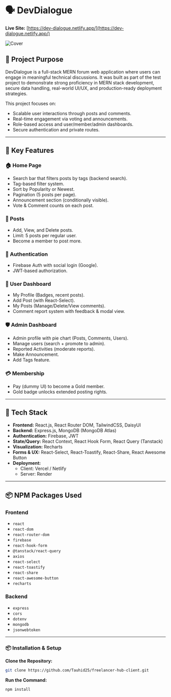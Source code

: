 # 🗣️ DevDialogue

**Live Site:** [https://dev-dialogue.netlify.app/](https://dev-dialogue.netlify.app/)

![Cover](https://i.ibb.co.com/7d8f0XLB/dev-dialogue.png)

## 📌 Project Purpose

DevDialogue is a full-stack MERN forum web application where users can engage in meaningful technical discussions. It was built as part of the test project to demonstrate strong proficiency in MERN stack development, secure data handling, real-world UI/UX, and production-ready deployment strategies.

This project focuses on:
- Scalable user interactions through posts and comments.
- Real-time engagement via voting and announcements.
- Role-based access and user/member/admin dashboards.
- Secure authentication and private routes.

---

## 🚀 Key Features

### 🏠 Home Page
- Search bar that filters posts by tags (backend search).
- Tag-based filter system.
- Sort by Popularity or Newest.
- Pagination (5 posts per page).
- Announcement section (conditionally visible).
- Vote & Comment counts on each post.

### 📝 Posts
- Add, View, and Delete posts.
- Limit: 5 posts per regular user.
- Become a member to post more.

### 🔐 Authentication
- Firebase Auth with social login (Google).
- JWT-based authorization.

### 🧑 User Dashboard
- My Profile (Badges, recent posts).
- Add Post (with React-Select).
- My Posts (Manage/Delete/View comments).
- Comment report system with feedback & modal view.

### 🛡️ Admin Dashboard
- Admin profile with pie chart (Posts, Comments, Users).
- Manage users (search + promote to admin).
- Reported Activities (moderate reports).
- Make Announcement.
- Add Tags feature.

### 💳 Membership
- Pay (dummy UI) to become a Gold member.
- Gold badge unlocks extended posting rights.

----

## 🧩 Tech Stack

- **Frontend:** React.js, React Router DOM, TailwindCSS, DaisyUI
- **Backend:** Express.js, MongoDB (MongoDB Atlas)
- **Authentication:** Firebase, JWT
- **State/Query:** React Context, React Hook Form, React Query (Tanstack)
- **Visualization:** Recharts
- **Forms & UX:** React-Select, React-Toastify, React-Share, React Awesome Button
- **Deployment:** 
  - Client: Vercel / Netlify
  - Server: Render

---

## 📦 NPM Packages Used

### Frontend
- `react`
- `react-dom`
- `react-router-dom`
- `firebase`
- `react-hook-form`
- `@tanstack/react-query`
- `axios`
- `react-select`
- `react-toastify`
- `react-share`
- `react-awesome-button`
- `recharts`

### Backend
- `express`
- `cors`
- `dotenv`
- `mongodb`
- `jsonwebtoken`

---

### 📦 **Installation & Setup**

 **Clone the Repository:**

   ```bash
   git clone https://github.com/Tauhid25/freelancer-hub-client.git
   ```
 **Run the Command:**

   ```bash
   npm install

   ```
